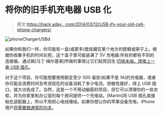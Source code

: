 # 将你的旧手机充电器 USB 化

> 原文:[https://hack aday . com/2014/03/12/USB-ify-your-old-cell-phone-chargers/](https://hackaday.com/2014/03/12/usb-ify-your-old-cell-phone-chargers/)

![phoneChargerUSBd](../Images/817ebf1c987843418b5c311d53ee13e5.png)

如果你和我们一样，你可能有一盒(或更多)壁疣藏在某个地方的壁橱或架子上。根据你收集手机的时间长短，这个盒子里可能装满了 5V 充电器:所有的都有不同的连接器。通过做[马丁·梅尔基奥]所做的事情让它们起死回生:[切掉末端，焊接上一串 USB 插孔](http://www.martinmelchior.be/2014/03/give-your-old-phone-chargers-second-life.html)。

对于这个项目，你可能想要使用额定至少 500 毫安(如果不是 1A)的充电器，或者你可能会浪费时间去考虑现在的设备消耗了多少电流。把极性接好，焊上 USB 插口，就大功告成了。当然，这是一个不用动脑筋的项目，但它可以清理你的一些衣柜，并为你家里和办公室的每个房间提供一个充电站。[Martin]将 USB 插孔直接粘在适配器上，所以不用担心电线缠结。如果你想让你的苹果设备充电，iPhone 用户[将需要做通常的功夫](http://hackaday.com/2010/08/03/reverse-engineering-apples-recharging-scheme/)。